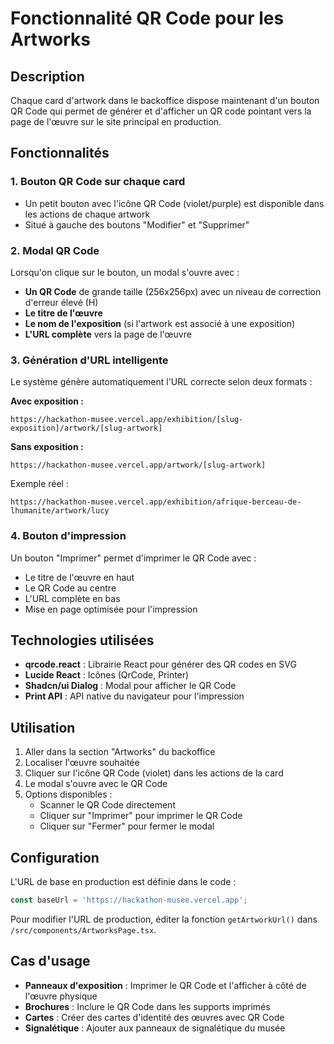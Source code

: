 # Fonctionnalité QR Code pour les Artworks

## Description

Chaque card d'artwork dans le backoffice dispose maintenant d'un bouton QR Code qui permet de générer et d'afficher un QR code pointant vers la page de l'œuvre sur le site principal en production.

## Fonctionnalités

### 1. Bouton QR Code sur chaque card
- Un petit bouton avec l'icône QR Code (violet/purple) est disponible dans les actions de chaque artwork
- Situé à gauche des boutons "Modifier" et "Supprimer"

### 2. Modal QR Code
Lorsqu'on clique sur le bouton, un modal s'ouvre avec :
- **Un QR Code** de grande taille (256x256px) avec un niveau de correction d'erreur élevé (H)
- **Le titre de l'œuvre**
- **Le nom de l'exposition** (si l'artwork est associé à une exposition)
- **L'URL complète** vers la page de l'œuvre

### 3. Génération d'URL intelligente
Le système génère automatiquement l'URL correcte selon deux formats :

**Avec exposition :**
```
https://hackathon-musee.vercel.app/exhibition/[slug-exposition]/artwork/[slug-artwork]
```

**Sans exposition :**
```
https://hackathon-musee.vercel.app/artwork/[slug-artwork]
```

Exemple réel :
```
https://hackathon-musee.vercel.app/exhibition/afrique-berceau-de-lhumanite/artwork/lucy
```

### 4. Bouton d'impression
Un bouton "Imprimer" permet d'imprimer le QR Code avec :
- Le titre de l'œuvre en haut
- Le QR Code au centre
- L'URL complète en bas
- Mise en page optimisée pour l'impression

## Technologies utilisées

- **qrcode.react** : Librairie React pour générer des QR codes en SVG
- **Lucide React** : Icônes (QrCode, Printer)
- **Shadcn/ui Dialog** : Modal pour afficher le QR Code
- **Print API** : API native du navigateur pour l'impression

## Utilisation

1. Aller dans la section "Artworks" du backoffice
2. Localiser l'œuvre souhaitée
3. Cliquer sur l'icône QR Code (violet) dans les actions de la card
4. Le modal s'ouvre avec le QR Code
5. Options disponibles :
   - Scanner le QR Code directement
   - Cliquer sur "Imprimer" pour imprimer le QR Code
   - Cliquer sur "Fermer" pour fermer le modal

## Configuration

L'URL de base en production est définie dans le code :
```typescript
const baseUrl = 'https://hackathon-musee.vercel.app';
```

Pour modifier l'URL de production, éditer la fonction `getArtworkUrl()` dans `/src/components/ArtworksPage.tsx`.

## Cas d'usage

- **Panneaux d'exposition** : Imprimer le QR Code et l'afficher à côté de l'œuvre physique
- **Brochures** : Inclure le QR Code dans les supports imprimés
- **Cartes** : Créer des cartes d'identité des œuvres avec QR Code
- **Signalétique** : Ajouter aux panneaux de signalétique du musée

